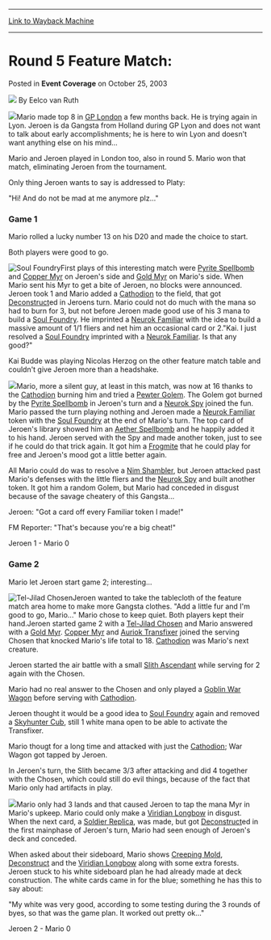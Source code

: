 
---
[Link to Wayback Machine](https://web.archive.org/web/20171029063633/https://magic.wizards.com/en/articles/archive/event-coverage/round-5-feature-match-2003-10-25-0)

[_metadata_:author]:- "Eelco van Ruth"
[_metadata_:description]:- "Mario made top 8 in GP London a few months back. He is trying again in Lyon. Jeroen is da Gangsta from Holland during GP Lyon and does not want to talk about early accomplishments; he is here to win Lyon and doesn't want anything else on his mind...Mario and Jeroen played in London too, also in round 5. Mario won that match, eliminating Jeroen from the tournament."
[_metadata_:generator]:- "Drupal 7 (http://drupal.org)"
[_metadata_:node]:- "778931"
[_metadata_:publish_date]:- "2003-10-25"
[_metadata_:source]:- "div-main-content"
[_metadata_:title]:- "Round 5 Feature Match:"
[_metadata_:wayback_capture_timestamp]:- "2017-10-29 06:36:33"
[_metadata_:wayback_raw_url]:- "https://web.archive.org/web/20171029063633id_/https://magic.wizards.com/en/articles/archive/event-coverage/round-5-feature-match-2003-10-25-0"
[_metadata_:wayback_url]:- "https://magic.wizards.com/en/articles/archive/event-coverage/round-5-feature-match-2003-10-25-0"
---


Round 5 Feature Match:
======================



 Posted in **Event Coverage**
 on October 25, 2003 






![](https://media.magic.wizards.com/styles/auth_small/public/generic-avatar-150_98.png)
By Eelco van Ruth











![](https://media.magic.wizards.com/image_legacy_migration/sideboard/images/gplyo03/947.jpg)Mario made top 8 in [GP London](/en/events/coverage/live-coverage-2003-grand-prix-london) a few months back. He is trying again in Lyon. Jeroen is da Gangsta from Holland during GP Lyon and does not want to talk about early accomplishments; he is here to win Lyon and doesn't want anything else on his mind...

Mario and Jeroen played in London too, also in round 5. Mario won that match, eliminating Jeroen from the tournament.

Only thing Jeroen wants to say is addressed to Platy: 

"Hi! And do not be mad at me anymore plz..."

### Game 1

Mario rolled a lucky number 13 on his D20 and made the choice to start.

Both players were good to go.

![Soul Foundry](http://gatherer.wizards.com/Handlers/Image.ashx?type=card&name=Soul+Foundry)First plays of this interesting match were [Pyrite Spellbomb](http://gatherer.wizards.com/Pages/Card/Details.aspx?name=Pyrite+Spellbomb) and [Copper Myr](http://gatherer.wizards.com/Pages/Card/Details.aspx?name=Copper+Myr) on Jeroen's side and [Gold Myr](http://gatherer.wizards.com/Pages/Card/Details.aspx?name=Gold+Myr) on Mario's side. When Mario sent his Myr to get a bite of Jeroen, no blocks were announced. Jeroen took 1 and Mario added a [Cathodion](http://gatherer.wizards.com/Pages/Card/Details.aspx?name=Cathodion) to the field, that got [Deconstruct](http://gatherer.wizards.com/Pages/Card/Details.aspx?name=Deconstruct)ed in Jeroens turn. Mario could not do much with the mana so had to burn for 3, but not before Jeroen made good use of his 3 mana to build a [Soul Foundry](http://gatherer.wizards.com/Pages/Card/Details.aspx?name=Soul+Foundry). He imprinted a [Neurok Familiar](http://gatherer.wizards.com/Pages/Card/Details.aspx?name=Neurok+Familiar) with the idea to build a massive amount of 1/1 fliers and net him an occasional card or 2."Kai. I just resolved a [Soul Foundry](http://gatherer.wizards.com/Pages/Card/Details.aspx?name=Soul+Foundry) imprinted with a [Neurok Familiar](http://gatherer.wizards.com/Pages/Card/Details.aspx?name=Neurok+Familiar). Is that any good?"

Kai Budde was playing Nicolas Herzog on the other feature match table and couldn't give Jeroen more than a headshake.

![](https://media.magic.wizards.com/image_legacy_migration/sideboard/images/gplyo03/949.jpg)Mario, more a silent guy, at least in this match, was now at 16 thanks to the [Cathodion](http://gatherer.wizards.com/Pages/Card/Details.aspx?name=Cathodion) burning him and tried a [Pewter Golem](http://gatherer.wizards.com/Pages/Card/Details.aspx?name=Pewter+Golem). The Golem got burned by the [Pyrite Spellbomb](http://gatherer.wizards.com/Pages/Card/Details.aspx?name=Pyrite+Spellbomb) in Jeroen's turn and a [Neurok Spy](http://gatherer.wizards.com/Pages/Card/Details.aspx?name=Neurok+Spy) joined the fun. Mario passed the turn playing nothing and Jeroen made a [Neurok Familiar](http://gatherer.wizards.com/Pages/Card/Details.aspx?name=Neurok+Familiar) token with the [Soul Foundry](http://gatherer.wizards.com/Pages/Card/Details.aspx?name=Soul+Foundry) at the end of Mario's turn. The top card of Jeroen's library showed him an [Aether Spellbomb](http://gatherer.wizards.com/Pages/Card/Details.aspx?name=Aether+Spellbomb) and he happily added it to his hand. Jeroen served with the Spy and made another token, just to see if he could do that trick again. It got him a [Frogmite](http://gatherer.wizards.com/Pages/Card/Details.aspx?name=Frogmite) that he could play for free and Jeroen's mood got a little better again.

All Mario could do was to resolve a [Nim Shambler](http://gatherer.wizards.com/Pages/Card/Details.aspx?name=Nim+Shambler), but Jeroen attacked past Mario's defenses with the little fliers and the [Neurok Spy](http://gatherer.wizards.com/Pages/Card/Details.aspx?name=Neurok+Spy) and built another token. It got him a random Golem, but Mario had conceded in disgust because of the savage cheatery of this Gangsta...

Jeroen: "Got a card off every Familiar token I made!"

FM Reporter: "That's because you're a big cheat!"

Jeroen 1 - Mario 0

### Game 2

Mario let Jeroen start game 2; interesting...

![Tel-Jilad Chosen](http://gatherer.wizards.com/Handlers/Image.ashx?type=card&name=Tel-Jilad+Chosen)Jeroen wanted to take the tablecloth of the feature match area home to make more Gangsta clothes. "Add a little fur and I'm good to go, Mario..." Mario chose to keep quiet. Both players kept their hand.Jeroen started game 2 with a [Tel-Jilad Chosen](http://gatherer.wizards.com/Pages/Card/Details.aspx?name=Tel-Jilad+Chosen) and Mario answered with a [Gold Myr](http://gatherer.wizards.com/Pages/Card/Details.aspx?name=Gold+Myr). [Copper Myr](http://gatherer.wizards.com/Pages/Card/Details.aspx?name=Copper+Myr) and [Auriok Transfixer](http://gatherer.wizards.com/Pages/Card/Details.aspx?name=Auriok+Transfixer) joined the serving Chosen that knocked Mario's life total to 18. [Cathodion](http://gatherer.wizards.com/Pages/Card/Details.aspx?name=Cathodion) was Mario's next creature.

Jeroen started the air battle with a small [Slith Ascendant](http://gatherer.wizards.com/Pages/Card/Details.aspx?name=Slith+Ascendant) while serving for 2 again with the Chosen.

Mario had no real answer to the Chosen and only played a [Goblin War Wagon](http://gatherer.wizards.com/Pages/Card/Details.aspx?name=Goblin+War+Wagon) before serving with [Cathodion](http://gatherer.wizards.com/Pages/Card/Details.aspx?name=Cathodion).

Jeroen thought it would be a good idea to [Soul Foundry](http://gatherer.wizards.com/Pages/Card/Details.aspx?name=Soul+Foundry) again and removed a [Skyhunter Cub](http://gatherer.wizards.com/Pages/Card/Details.aspx?name=Skyhunter+Cub), still 1 white mana open to be able to activate the Transfixer.

Mario thougt for a long time and attacked with just the [Cathodion](http://gatherer.wizards.com/Pages/Card/Details.aspx?name=Cathodion); War Wagon got tapped by Jeroen.

In Jeroen's turn, the Slith became 3/3 after attacking and did 4 together with the Chosen, which could still do evil things, because of the fact that Mario only had artifacts in play.

![](https://media.magic.wizards.com/image_legacy_migration/sideboard/images/gplyo03/950.jpg)Mario only had 3 lands and that caused Jeroen to tap the mana Myr in Mario's upkeep. Mario could only make a [Viridian Longbow](http://gatherer.wizards.com/Pages/Card/Details.aspx?name=Viridian+Longbow) in disgust. When the next card, a [Soldier Replica](http://gatherer.wizards.com/Pages/Card/Details.aspx?name=Soldier+Replica), was made, but got [Deconstruct](http://gatherer.wizards.com/Pages/Card/Details.aspx?name=Deconstruct)ed in the first mainphase of Jeroen's turn, Mario had seen enough of Jeroen's deck and conceded.

When asked about their sideboard, Mario shows [Creeping Mold](http://gatherer.wizards.com/Pages/Card/Details.aspx?name=Creeping+Mold), [Deconstruct](http://gatherer.wizards.com/Pages/Card/Details.aspx?name=Deconstruct) and the [Viridian Longbow](http://gatherer.wizards.com/Pages/Card/Details.aspx?name=Viridian+Longbow) along with some extra forests. Jeroen stuck to his white sideboard plan he had already made at deck construction. The white cards came in for the blue; something he has this to say about:

"My white was very good, according to some testing during the 3 rounds of byes, so that was the game plan. It worked out pretty ok..."

Jeroen 2 - Mario 0







